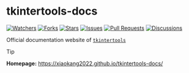 # tkintertools-docs

<p>
<a href="https://github.com/Xiaokang2022/tkintertools-docs/watchers"><img alt="Watchers" src="https://img.shields.io/github/watchers/Xiaokang2022/tkintertools-docs?label=Watchers&logo=github&style=flat" title="Watchers" /></a>
<a href="https://github.com/Xiaokang2022/tkintertools-docs/forks"><img alt="Forks" src="https://img.shields.io/github/forks/Xiaokang2022/tkintertools-docs?label=Forks&logo=github&style=flat" title="Forks" /></a>
<a href="https://github.com/Xiaokang2022/tkintertools-docs/stargazers"><img alt="Stars" src="https://img.shields.io/github/stars/Xiaokang2022/tkintertools-docs?label=Stars&color=gold&logo=github&style=flat" title="Stars" /></a>
<a href="https://github.com/Xiaokang2022/tkintertools-docs/issues"><img alt="Issues" src="https://img.shields.io/github/issues/Xiaokang2022/tkintertools-docs?label=Issues&logo=github" title="Issues" /></a>
<a href="https://github.com/Xiaokang2022/tkintertools-docs/pulls"><img alt="Pull Requests" src="https://img.shields.io/github/issues-pr/Xiaokang2022/tkintertools-docs?label=Pull%20Requests&logo=github" title="Pull Requests" /></a>
<a href="https://github.com/Xiaokang2022/tkintertools-docs/discussions"><img alt="Discussions" src="https://img.shields.io/github/discussions/Xiaokang2022/tkintertools-docs?label=Discussions&logo=github" title="Discussions" /></a>
</p>

Official documentation website of [`tkintertools`](https://github.com/Xiaokang2022/tkintertools)

> [!TIP]  
> **Homepage:** https://xiaokang2022.github.io/tkintertools-docs/
